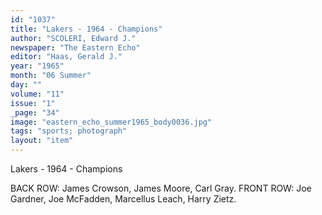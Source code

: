 ```yaml
---
id: "1037"
title: "Lakers - 1964 - Champions"
author: "SCOLERI, Edward J."
newspaper: "The Eastern Echo"
editor: "Haas, Gerald J."
year: "1965"
month: "06 Summer"
day: ""
volume: "11"
issue: "1"
_page: "34"
image: "eastern_echo_summer1965_body0036.jpg"
tags: "sports; photograph"
layout: "item"
---
```

Lakers - 1964 - Champions

BACK ROW: James Crowson, James Moore, Carl Gray.
FRONT ROW: Joe Gardner, Joe McFadden, Marcellus Leach, Harry Zietz.
